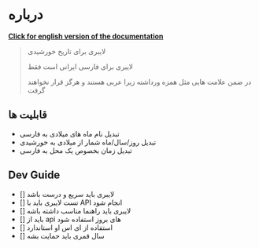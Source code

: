 
# درباره

[**Click for english version of the documentation**](./README.md)
> لایبری برای تاریخ خورشیدی
>
> لایبری برای فارسی ایرانی است فقط
>
> در ضمن علامت هایی مثل همزه ورداشته زیرا عربی هستند و هرگز قرار نخواهند گرفت
## قابلیت ها

- تبدیل نام ماه های میلادی به فارسی
- تبدیل روز/سال/ماه شمار از میلادی به خورشیدی
- تبدیل زمان بخصوص یک محل به فارسی

## Dev Guide

- [] لایبری باید سریع و درست باشد
- [] تست لایبری باید با API انجام شود
- [] لایبری باید راهنما مناسب داشته باشه
- [] باید از api های بروز استفاده شود
- [] استفاده از ای اس او استاندارد
- [] سال قمری باید حمایت بشه
